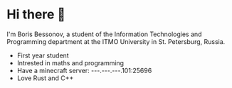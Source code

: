 # Hi there 👋

I'm Boris Bessonov, a student of the Information Technologies and Programming department at the ITMO University in St. Petersburg, Russia.

- First year student
- Intrested in maths and programming
- Have a minecraft server: ---.---.---.101:25696
- Love Rust and C++
